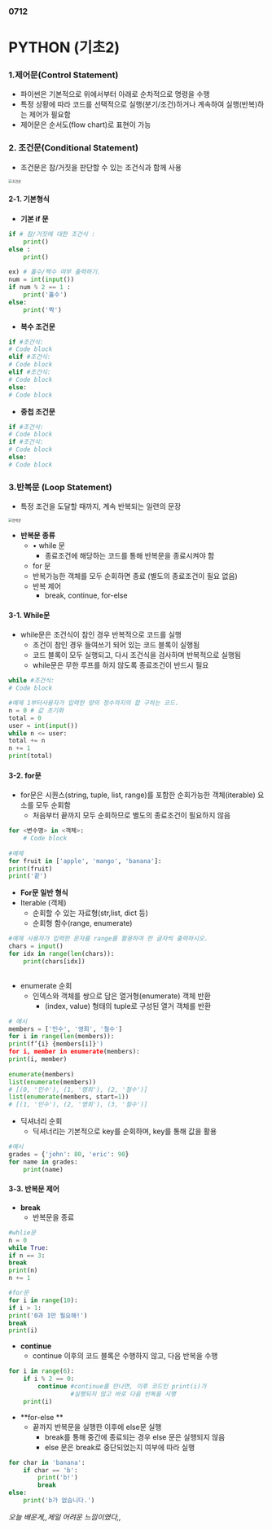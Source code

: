 ### 0712

# PYTHON (기초2)

### 1.제어문(Control Statement)

- 파이썬은 기본적으로 위에서부터 아래로 순차적으로 명령을 수행 
- 특정 상황에 따라 코드를 선택적으로 실행(분기/조건)하거나 계속하여 실행(반복)하는 제어가 필요함 
- 제어문은 순서도(flow chart)로 표현이 가능



### 2. 조건문(Conditional Statement)

- 조건문은 참/거짓을 판단할 수 있는 조건식과 함께 사용

<img src="README.assets/조건문.jpg" alt="조건문" style="zoom:45%;" />

#### 2-1. 기본형식

- **기본 if 문** 

```python
if # 참/거짓에 대한 조건식 :
	print() 
else :
    print()
    
ex) # 홀수/짝수 여부 출력하기.
num = int(input())
if num % 2 == 1 :
    print('홀수')
else:
    print('짝')
```

- **복수 조건문**

```python
if #조건식:
# Code block
elif #조건식:
# Code block
elif #조건식:
# Code block
else:
# Code block
```

- **중첩 조건문**

```python
if #조건식:
# Code block
if #조건식:
# Code block
else:
# Code block
```



### 3.반복문 (Loop Statement)

- 특정 조건을 도달할 때까지, 계속 반복되는 일련의 문장

<img src="README.assets/반복문-16576304087152.jpg" alt="반복문" style="zoom:45%;" />

- **반복문 종류**
  - • while 문 
    - 종료조건에 해당하는 코드를 통해 반복문을 종료시켜야 함 
  -  for 문 
    - 반복가능한 객체를 모두 순회하면 종료 (별도의 종료조건이 필요 없음) 
  - 반복 제어 
    -  break, continue, for-else

#### 3-1. While문

- while문은 조건식이 참인 경우 반복적으로 코드를 실행 
  - 조건이 참인 경우 들여쓰기 되어 있는 코드 블록이 실행됨 
  - 코드 블록이 모두 실행되고, 다시 조건식을 검사하며 반복적으로 실행됨 
  - while문은 무한 루프를 하지 않도록 종료조건이 반드시 필요

```python
while #조건식:
# Code block

#예제 1부터사용자가 입력한 양의 정수까지의 합 구하는 코드.
n = 0 # 값 초기화
total = 0
user = int(input())
while n <= user:
total += n
n += 1
print(total)
```

#### 3-2. for문

- for문은 시퀀스(string, tuple, list, range)를 포함한 순회가능한 객체(iterable) 요소를 모두 순회함 
  - 처음부터 끝까지 모두 순회하므로 별도의 종료조건이 필요하지 않음

```python
for <변수명> in <객체>:
	# Code block
	
#예제	
for fruit in ['apple', 'mango', 'banana']:
print(fruit)
print('끝')
```

- **For문 일반 형식**
- Iterable (객체)
  - 순회할 수 있는 자료형(str,list, dict 등) 
  - 순회형 함수(range, enumerate)

```python
#예제 사용자가 입력한 문자를 range를 활용하여 한 글자씩 출력하시오.
chars = input()
for idx in range(len(chars)):
	print(chars[idx])
   
```

- enumerate 순회
  - 인덱스와 객체를 쌍으로 담은 열거형(enumerate) 객체 반환 
    -  (index, value) 형태의 tuple로 구성된 열거 객체를 반환

```python
# 예시
members = ['민수', '영희', '철수']
for i in range(len(members)):
print(f’{i} {members[i]}')
for i, member in enumerate(members):
print(i, member)
      
enumerate(members)
list(enumerate(members))
# [(0, '민수'), (1, '영희'), (2, '철수')]
list(enumerate(members, start=1))
# [(1, '민수'), (2, '영희'), (3, '철수')]

```

- 딕셔너리 순회
  - 딕셔너리는 기본적으로 key를 순회하며, key를 통해 값을 활용

```python
#예시
grades = {'john': 80, 'eric': 90}
for name in grades:
	print(name)
```

#### 3-3. 반복문 제어

- **break** 
  - 반복문을 종료 

```python
#whlie문
n = 0
while True:
if n == 3:
break
print(n)
n += 1

#for문
for i in range(10):
if i > 1:
print('0과 1만 필요해!')
break
print(i)
```

- **continue** 
  - continue 이후의 코드 블록은 수행하지 않고, 다음 반복을 수행 

```python
for i in range(6):
	if i % 2 == 0:
		continue #continue를 만나면, 이후 코드인 print(i)가 
       			 #실행되지 않고 바로 다음 반복을 시행
	print(i)
```

- **for-else **
  - 끝까지 반복문을 실행한 이후에 else문 실행 
    - break를 통해 중간에 종료되는 경우 else 문은 실행되지 않음
    - else 문은 break로 중단되었는지 여부에 따라 실행

```python
for char in 'banana':
	if char == 'b':
		print('b!')
		break
else:
	print('b가 없습니다.')
```

*오늘 배운게,,제일 어려운 느낌이였다,,*

